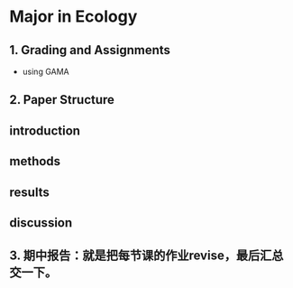 # Major in Ecology

## 1. Grading and Assignments

- using GAMA

## 2. Paper Structure

## introduction

## methods

## results

## discussion

## 3. 期中报告：就是把每节课的作业revise，最后汇总交一下。